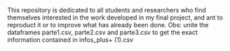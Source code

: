 This repository is dedicated to all students and researchers who find themselves interested in the work developed in my final project, and ant to reproduct it or to improve what has already been done.
Obs: unite the dataframes parte1.csv, parte2.csv and parte3.csv to get the exact information contained in infos_plus+ (1).csv
